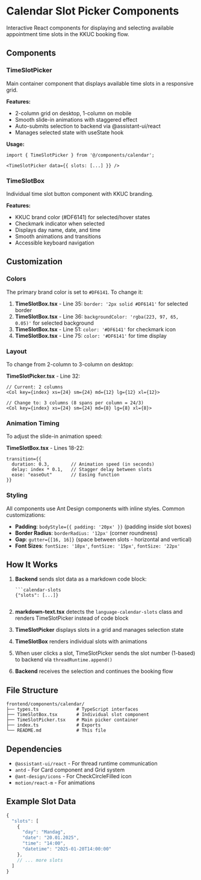 # Calendar Slot Picker Components

Interactive React components for displaying and selecting available appointment time slots in the KKUC booking flow.

## Components

### TimeSlotPicker
Main container component that displays available time slots in a responsive grid.

**Features:**
- 2-column grid on desktop, 1-column on mobile
- Smooth slide-in animations with staggered effect
- Auto-submits selection to backend via @assistant-ui/react
- Manages selected state with useState hook

**Usage:**
```tsx
import { TimeSlotPicker } from '@/components/calendar';

<TimeSlotPicker data={{ slots: [...] }} />
```

### TimeSlotBox
Individual time slot button component with KKUC branding.

**Features:**
- KKUC brand color (#DF6141) for selected/hover states
- Checkmark indicator when selected
- Displays day name, date, and time
- Smooth animations and transitions
- Accessible keyboard navigation

## Customization

### Colors
The primary brand color is set to `#DF6141`. To change it:

1. **TimeSlotBox.tsx** - Line 35: `border: '2px solid #DF6141'` for selected border
2. **TimeSlotBox.tsx** - Line 36: `backgroundColor: 'rgba(223, 97, 65, 0.05)'` for selected background
3. **TimeSlotBox.tsx** - Line 51: `color: '#DF6141'` for checkmark icon
4. **TimeSlotBox.tsx** - Line 75: `color: '#DF6141'` for time display

### Layout
To change from 2-column to 3-column on desktop:

**TimeSlotPicker.tsx** - Line 32:
```tsx
// Current: 2 columns
<Col key={index} xs={24} sm={24} md={12} lg={12} xl={12}>

// Change to: 3 columns (8 spans per column = 24/3)
<Col key={index} xs={24} sm={24} md={8} lg={8} xl={8}>
```

### Animation Timing
To adjust the slide-in animation speed:

**TimeSlotBox.tsx** - Lines 18-22:
```tsx
transition={{ 
  duration: 0.3,        // Animation speed (in seconds)
  delay: index * 0.1,   // Stagger delay between slots
  ease: "easeOut"       // Easing function
}}
```

### Styling
All components use Ant Design components with inline styles. Common customizations:

- **Padding**: `bodyStyle={{ padding: '20px' }}` (padding inside slot boxes)
- **Border Radius**: `borderRadius: '12px'` (corner roundness)
- **Gap**: `gutter={[16, 16]}` (space between slots - horizontal and vertical)
- **Font Sizes**: `fontSize: '18px'`, `fontSize: '15px'`, `fontSize: '22px'`

## How It Works

1. **Backend** sends slot data as a markdown code block:
   ```
   ```calendar-slots
   {"slots": [...]}
   ```
   ```

2. **markdown-text.tsx** detects the `language-calendar-slots` class and renders TimeSlotPicker instead of code block

3. **TimeSlotPicker** displays slots in a grid and manages selection state

4. **TimeSlotBox** renders individual slots with animations

5. When user clicks a slot, TimeSlotPicker sends the slot number (1-based) to backend via `threadRuntime.append()`

6. **Backend** receives the selection and continues the booking flow

## File Structure

```
frontend/components/calendar/
├── types.ts              # TypeScript interfaces
├── TimeSlotBox.tsx       # Individual slot component
├── TimeSlotPicker.tsx    # Main picker container
├── index.ts              # Exports
└── README.md             # This file
```

## Dependencies

- `@assistant-ui/react` - For thread runtime communication
- `antd` - For Card component and Grid system
- `@ant-design/icons` - For CheckCircleFilled icon
- `motion/react-m` - For animations

## Example Slot Data

```typescript
{
  "slots": [
    {
      "day": "Mandag",
      "date": "20.01.2025",
      "time": "14:00",
      "datetime": "2025-01-20T14:00:00"
    },
    // ... more slots
  ]
}

